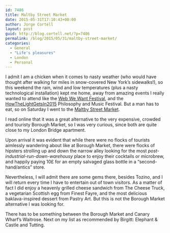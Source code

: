 ```yaml
---
id: 7486
title: Maltby Street Market
date: 2015-05-31T17:10:43+00:00
author: Jorge Cortell
layout: post
guid: http://blog.cortell.net/?p=7486
permalink: /blog/2015/05/31/maltby-street-market/
categories:
  - General
  - "Life's pleasures"
  - London
  - Personal
---
```

I admit I am a chicken when it comes to nasty weather (who would have thought after walking for miles in snow-covered New York’s sidewalks!), so this weekend the rain, wind and low temperatures (plus a nasty technological installation) kept me home, away from amazing events I really wanted to attend like the <a href="http://webwewant.southbankcentre.co.uk/" target="_blank">Web We Want Festival</a>, and the <a href="https://howthelightgetsin.iai.tv/" target="_blank">HowTheLightGetsIn2015</a> Philosophy and Music Festival. But a man has to eat, so on Saturday I went to the <a href="http://www.maltby.st/" target="_blank">Maltby Street Market</a>.

I read online that it was a great alternative to the very expensive, crowded and touristy Borough Market, so I was very curious, since both are quite close to my London Bridge apartment.

Upon arrival it was evident that while there were no flocks of tourists aimlessly wandering about like at Borough Market, there were flocks of hipsters strolling up and down the narrow alley looking for the most _post-industrial-run-down-warehousy_ place to enjoy their cocktails or microbrew, and happily paying 10£ for an empty salvaged glass bottle in a “second-hand/antics” store.

Nevertheless, I will admit there are some gems there, besides Tozino, and I will return every time I have to entertain out of town visitors. As a matter of fact I did enjoy a heavenly grilled cheese sandwich from The Cheese Truck, a vegetarian Scottish egg from Finest Fayre, and the most delicious baklava-inspired dessert from Pastry Art. But this is not the Borough Market alternative I was looking for.

There has to be something between the Borough Market and Canary Wharf’s Waitrose. Next on my list as recommended by Birgitt: Elephant & Castle and Tutting.